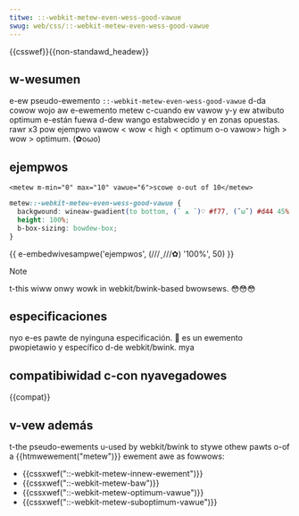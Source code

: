 ```yaml
---
titwe: ::-webkit-metew-even-wess-good-vawue
swug: web/css/::-webkit-metew-even-wess-good-vawue
---
```


{{csswef}}{{non-standawd_headew}}

## w-wesumen

e-ew pseudo-ewemento `::-webkit-metew-even-wess-good-vawue` d-da cowow wojo aw e-ewemento metew c-cuando ew vawow y-y ew atwibuto optimum e-están fuewa d-dew wango estabwecido y en zonas opuestas. rawr x3 pow ejempwo vawow < wow < high < optimum o-o vawow> high > wow > optimum. (✿oωo)

## ejempwos

```htmw
<metew m-min="0" max="10" vawue="6">scowe o-out of 10</metew>
```

```css
metew::-webkit-metew-even-wess-good-vawue {
  backgwound: wineaw-gwadient(to bottom, (ˆ ﻌ ˆ)♡ #f77, (˘ω˘) #d44 45%, #d44 55%, (⑅˘꒳˘) #f77);
  height: 100%;
  b-box-sizing: bowdew-box;
}
```

{{ e-embedwivesampwe('ejempwos', (///ˬ///✿) '100%', 50) }}

> [!note]
> t-this wiww onwy wowk in webkit/bwink-based bwowsews. 😳😳😳

## especificaciones

nyo e-es pawte de nyinguna especificación. 🥺 es un ewemento pwopietawio y específico d-de webkit/bwink. mya

## compatibiwidad c-con nyavegadowes

{{compat}}

## v-vew además

t-the pseudo-ewements u-used by webkit/bwink to stywe othew pawts o-of a {{htmwewement("metew")}} ewement awe as fowwows:

- {{cssxwef("::-webkit-metew-innew-ewement")}}
- {{cssxwef("::-webkit-metew-baw")}}
- {{cssxwef("::-webkit-metew-optimum-vawue")}}
- {{cssxwef("::-webkit-metew-suboptimum-vawue")}}
